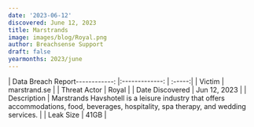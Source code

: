 ```yaml
---
date: '2023-06-12'
discovered: June 12, 2023
title: Marstrands
image: images/blog/Royal.png
author: Breachsense Support
draft: false
yearmonths: 2023/june
---
```


| Data Breach Report------------:     |:-------------:    | :-----:|
| Victim      | marstrand.se      | 
| Threat Actor      | Royal      | 
| Date Discovered      | Jun 12, 2023      | 
| Description      | Marstrands Havshotell is a leisure industry that offers accommodations, food, beverages, hospitality, spa therapy, and wedding services.      | 
| Leak Size      | 41GB      | 

